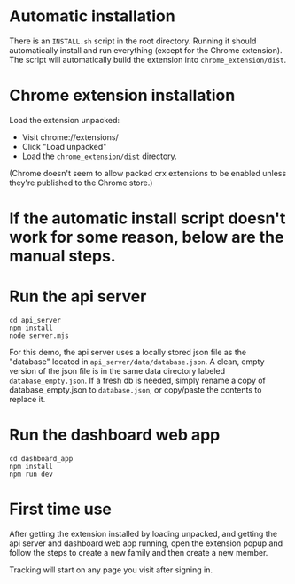 # Automatic installation
There is an `INSTALL.sh` script in the root directory.
Running it should automatically install and run everything (except for the Chrome extension).
The script will automatically build the extension into `chrome_extension/dist`.

# Chrome extension installation

Load the extension unpacked:
* Visit chrome://extensions/
* Click "Load unpacked"
* Load the `chrome_extension/dist` directory.

(Chrome doesn't seem to allow packed crx extensions to be enabled unless they're published to the Chrome store.)

# If the automatic install script doesn't work for some reason, below are the manual steps.

# Run the api server

```
cd api_server
npm install
node server.mjs
```

For this demo, the api server uses a locally stored json file as the "database" located in `api_server/data/database.json`.
A clean, empty version of the json file is in the same data directory labeled `database_empty.json`.
If a fresh db is needed, simply rename a copy of database_empty.json to `database.json`, or copy/paste the contents to replace it.

# Run the dashboard web app
```
cd dashboard_app
npm install
npm run dev
```

# First time use
After getting the extension installed by loading unpacked, and getting the api server and dashboard web app running, open the extension popup and follow the steps to create a new family and then create a new member.

Tracking will start on any page you visit after signing in.
